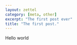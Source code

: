 ```yaml
---
layout: zettel
category: [meta, other]
excerpt: "The first post ever"
title: "The first post."
---
```


Hello world
